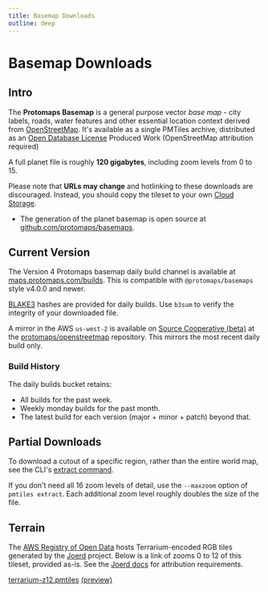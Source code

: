 ```yaml
---
title: Basemap Downloads
outline: deep
---
```


# Basemap Downloads

## Intro

The **Protomaps Basemap** is a general purpose vector *base map* - city labels, roads, water features and other essential location context derived from [OpenStreetMap](https://openstreetmap.org). It's available as a single PMTiles archive, distributed as an [Open Database License](https://opendatacommons.org/licenses/odbl/) Produced Work (OpenStreetMap attribution required)

A full planet file is roughly **120 gigabytes**, including zoom levels from 0 to 15.

Please note that **URLs may change** and hotlinking to these downloads are discouraged. Instead, you should copy the tileset to your own [Cloud Storage](/pmtiles/cloud-storage).

* The generation of the planet basemap is open source at [github.com/protomaps/basemaps](http://github.com/protomaps/basemaps).


## Current Version

The Version 4 Protomaps basemap daily build channel is available at [maps.protomaps.com/builds](https://maps.protomaps.com/builds). This is compatible with `@protomaps/basemaps` style v4.0.0 and newer.

[BLAKE3](https://github.com/BLAKE3-team/BLAKE3/releases/) hashes are provided for daily builds. Use `b3sum` to verify the integrity of your downloaded file.

A mirror in the AWS `us-west-2` is available on [Source Cooperative (beta)](https://beta.source.coop) at the [protomaps/openstreetmap](https://beta.source.coop/repositories/protomaps/openstreetmap/) repository. This mirrors the most recent daily build only.

### Build History

The daily builds bucket retains:

* All builds for the past week.
* Weekly monday builds for the past month.
* The latest build for each version (major + minor + patch) beyond that.

## Partial Downloads

To download a cutout of a specific region, rather than the entire world map, see the CLI's [extract command](/pmtiles/cli#extract).

If you don't need all 16 zoom levels of detail, use the `--maxzoom` option of `pmtiles extract`. Each additional zoom level roughly doubles the size of the file.

## Terrain

The [AWS Registry of Open Data](https://registry.opendata.aws/terrain-tiles/) hosts Terrarium-encoded RGB tiles generated by the [Joerd](https://github.com/tilezen/joerd) project. Below is a link of zooms 0 to 12 of this tileset, provided as-is. See the [Joerd docs](https://github.com/tilezen/joerd/blob/master/docs/attribution.md) for attribution requirements.

[terrarium-z12.pmtiles](https://r2-public.protomaps.com/protomaps-sample-datasets/terrarium-z12.pmtiles) [(preview)](https://pmtiles.io/?url=https%3A%2F%2Fr2-public.protomaps.com%2Fprotomaps-sample-datasets%2Fterrarium-z12.pmtiles#map=0.7/0/0)
